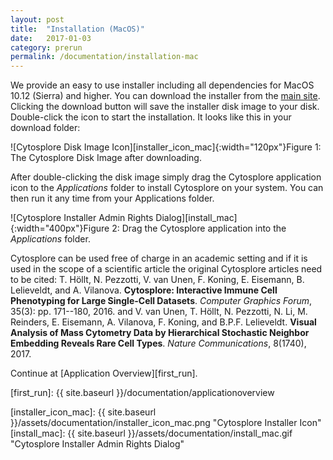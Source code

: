 ```yaml
---
layout: post
title:  "Installation (MacOS)"
date:   2017-01-03
category: prerun
permalink: /documentation/installation-mac
---
```

We provide an easy to use installer including all dependencies for MacOS 10.12 (Sierra) and higher. You can download the installer from the [main site][main].
Clicking the download button will save the installer disk image to your disk. Double-click the icon to start the installation. It looks like this in your download folder:

![Cytosplore Disk Image Icon][installer_icon_mac]{:width="120px"}<span class="caption">Figure 1: The Cytosplore Disk Image after downloading.</span>

After double-clicking the disk image simply drag the Cytosplore application icon to the *Applications* folder to install Cytosplore on your system. You can then run it any time from your Applications folder.

![Cytosplore Installer Admin Rights Dialog][install_mac]{:width="400px"}<span class="caption">Figure 2: Drag the Cytosplore application into the *Applications* folder.</span>

Cytosplore can be used free of charge in an academic setting and if it is used in the scope of a scientific article the original Cytosplore articles need to be cited:
T. Höllt, N. Pezzotti, V. van Unen, F. Koning, E. Eisemann, B. Lelieveldt, and A. Vilanova. **Cytosplore: Interactive Immune Cell Phenotyping for Large Single-Cell Datasets**. *Computer Graphics Forum*, 35(3): pp. 171--180, 2016.
and
V. van Unen, T. Höllt, N. Pezzotti, N. Li, M. Reinders, E. Eisemann, A. Vilanova, F. Koning, and B.P.F. Lelieveldt. **Visual Analysis of Mass Cytometry Data by Hierarchical Stochastic Neighbor Embedding Reveals Rare Cell Types**. *Nature Communications*, 8(1740), 2017.

Continue at [Application Overview][first_run].

[main]: https://www.cytosplore.org/#get
[first_run]: {{ site.baseurl }}/documentation/applicationoverview

[installer_icon_mac]: {{ site.baseurl }}/assets/documentation/installer_icon_mac.png "Cytosplore Installer Icon"
[install_mac]: {{ site.baseurl }}/assets/documentation/install_mac.gif "Cytosplore Installer Admin Rights Dialog"
